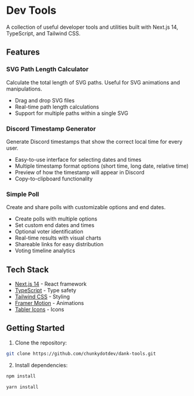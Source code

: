 # Dev Tools

A collection of useful developer tools and utilities built with Next.js 14, TypeScript, and Tailwind CSS.

## Features

### SVG Path Length Calculator
Calculate the total length of SVG paths. Useful for SVG animations and manipulations.
- Drag and drop SVG files
- Real-time path length calculations
- Support for multiple paths within a single SVG

### Discord Timestamp Generator
Generate Discord timestamps that show the correct local time for every user.
- Easy-to-use interface for selecting dates and times
- Multiple timestamp format options (short time, long date, relative time)
- Preview of how the timestamp will appear in Discord
- Copy-to-clipboard functionality

### Simple Poll
Create and share polls with customizable options and end dates.
- Create polls with multiple options
- Set custom end dates and times
- Optional voter identification
- Real-time results with visual charts
- Shareable links for easy distribution
- Voting timeline analytics

## Tech Stack

- [Next.js 14](https://nextjs.org/) - React framework
- [TypeScript](https://www.typescriptlang.org/) - Type safety
- [Tailwind CSS](https://tailwindcss.com/) - Styling
- [Framer Motion](https://www.framer.com/motion/) - Animations
- [Tabler Icons](https://tabler-icons.io/) - Icons

## Getting Started

1. Clone the repository:

```bash
git clone https://github.com/chunkydotdev/dank-tools.git
```

2. Install dependencies:

```bash
npm install
```

```bash
yarn install
```